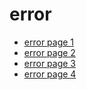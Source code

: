 # error

* [error page 1](http://alkacappellazzo.it/error/1-error-page/)
* [error page 2](http://alkacappellazzo.it/error/2-error-page/)
* [error page 3](http://alkacappellazzo.it/error/3-error-page/)
* [error page 4](http://alkacappellazzo.it/error/4-error-page/)
